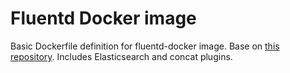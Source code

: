 Fluentd Docker image
====================

Basic Dockerfile definition for fluentd-docker image. Base on [this
repository](https://github.com/ropable/fluentd-docker-image). Includes
Elasticsearch and concat plugins.
